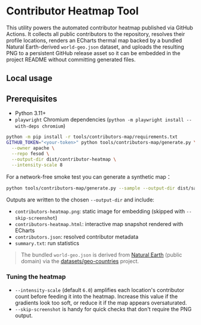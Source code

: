 # Contributor Heatmap Tool

This utility powers the automated contributor heatmap published via GitHub Actions.
It collects all public contributors to the repository, resolves their profile
locations, renders an ECharts thermal map backed by a bundled Natural
Earth-derived `world-geo.json` dataset, and uploads the resulting PNG to a
persistent GitHub release asset so it can be embedded in the project README
without committing generated files.

## Local usage


## Prerequisites

- Python 3.11+
- `playwright` Chromium dependencies (`python -m playwright install --with-deps chromium`)

```bash
python -m pip install -r tools/contributors-map/requirements.txt
GITHUB_TOKEN="<your-token>" python tools/contributors-map/generate.py \
  --owner apache \
  --repo fesod \
  --output-dir dist/contributor-heatmap \
  --intensity-scale 8
```


For a network-free smoke test you can generate a synthetic map：

```bash
python tools/contributors-map/generate.py --sample --output-dir dist/sample-map
```

Outputs are written to the chosen `--output-dir` and include:

- `contributors-heatmap.png`: static image for embedding (skipped with `--skip-screenshot`)
- `contributors-heatmap.html`: interactive map snapshot rendered with ECharts
- `contributors.json`: resolved contributor metadata
- `summary.txt`: run statistics

> The bundled `world-geo.json` is derived from [Natural Earth](https://www.naturalearthdata.com)
> (public domain) via the [datasets/geo-countries](https://github.com/datasets/geo-countries)
> project.

### Tuning the heatmap

- `--intensity-scale` (default `6.0`) amplifies each location's contributor count before feeding it
  into the heatmap. Increase this value if the gradients look too soft, or reduce it if the map
  appears oversaturated.
- `--skip-screenshot` is handy for quick checks that don't require the PNG output.
